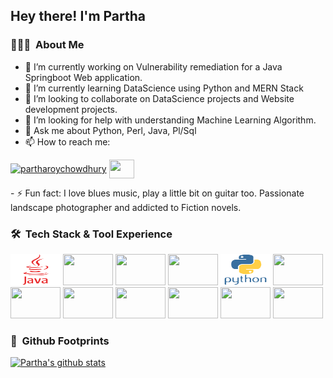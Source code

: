 <h2>Hey there! I'm Partha</h2>

### 👨🏻‍💻 &nbsp;About Me
- 🔭 I’m currently working on Vulnerability remediation for a Java Springboot Web application.
- 🌱 I’m currently learning DataScience using Python and MERN Stack
- 👯 I’m looking to collaborate on DataScience projects and Website development projects.
- 🤔 I’m looking for help with understanding Machine Learning Algorithm.
- 💬 Ask me about Python, Perl, Java, Pl/Sql
- 📫 How to reach me: 
<p>
<a href="https://www.linkedin.com/in/partharoychowdhury-117/" target="blank"><img align="center" src="https://cdn.jsdelivr.net/npm/simple-icons@3.0.1/icons/linkedin.svg" alt="partharoychowdhury" height="30" width="40" /></a>
<a href = "mailto: pchowdhury.apple@gmail.com"><img align="center" src="https://simpleicons.org/icons/gmail.svg" height="30" width="40" /></a>
</p>
<!--- 😄 Pronouns: ... -->
- ⚡ Fun fact: I love blues music, play a little bit on guitar too. Passionate landscape photographer and addicted to Fiction novels.

### 🛠 &nbsp;Tech Stack & Tool Experience
<p align="left">
  <img height="50" width="80" src="https://github.com/devicons/devicon/blob/master/icons/java/java-plain-wordmark.svg"/>
  <img height="50" width="80" src="https://image.flaticon.com/icons/png/512/919/919827.png"/>
  <img height="50" width="80" src="https://www.vectorlogo.zone/logos/springio/springio-ar21.svg"/>
  <img height="50" width="80" src="https://www.vectorlogo.zone/logos/perl/perl-ar21.svg"/>
  <img height="50" width="80" src="https://github.com/devicons/devicon/blob/master/icons/python/python-original-wordmark.svg"/>
  <img height="50" width="80" src="https://img.icons8.com/plasticine/100/000000/oracle-pl-sql--v3.png"/>
  <img height="50" width="80" src="https://about.gitlab.com/images/devops-tools/veracode-logo.png"/>
  <img height="50" width="80" src="http://jtuts.com/wp-content/uploads/2016/03/spring-tool-suite-project-logo.png"/>
  <img height="50" width="80" src="https://www.vectorlogo.zone/logos/appdynamics/appdynamics-ar21.svg"/>
  <img height="50" width="80" src="https://zhihuicao.files.wordpress.com/2016/05/pandas.png?w=399&h=207&crop=1"/>
  <img height="50" width="80" src="https://miro.medium.com/max/1400/0*Q2P7piuSxFQIq60Z.jpg"/>
  <img height="50" width="80" src="https://encrypted-tbn0.gstatic.com/images?q=tbn:ANd9GcTI6hHB_okkxDj1Yo_UlNEQLGzxVQWpxzeYEnm1bYL_ca76r2LAtmbaclIFwr58Qu_3cUU&usqp=CAU"/>
</p>

### 👣 &nbsp;Github Footprints
[![Partha's github stats](https://github-readme-stats.vercel.app/api?username=learningPartha&count_private=true&show_icons=true&theme=radical&hide_rank=false)](https://github.com/learningPartha/github-readme-stats)
